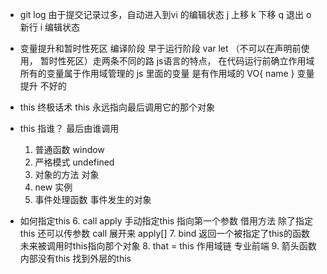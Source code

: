 - git log 
    由于提交记录过多，自动进入到vi 的编辑状态
    j 上移
    k 下移
    q 退出
    o 新行
    i 编辑状态

- 变量提升和暂时性死区
    编译阶段 早于运行阶段
    var     let （不可以在声明前使用， 暂时性死区）走两条不同的路
    js语言的特点， 在代码运行前确立作用域
    所有的变量属于作用域管理的
    js 里面的变量 是有作用域的 VO{ name }
    变量提升 不好的

- this 终极话术
    this 永远指向最后调用它的那个对象

- this 指谁？   最后由谁调用
    1. 普通函数     window
    2. 严格模式     undefined
    3. 对象的方法   对象
    4. new         实例
    5. 事件处理函数 事件发生的对象

- 如何指定this
    6. call  apply  手动指定this 指向第一个参数
        借用方法   除了指定this  还可以传参数
        call  展开来    apply[]
    7. bind 返回一个被指定了this的函数
        未来被调用时this指向那个对象
    8. that = this 作用域链 专业前端
    9. 箭头函数 内部没有this 找到外层的this
